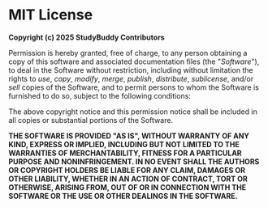 # MIT License

**Copyright (c) 2025 StudyBuddy Contributors**

Permission is hereby granted, free of charge, to any person obtaining a copy of this software and associated documentation files (the "_Software_"), to deal in the Software without restriction, including without limitation the rights to _use_, _copy_, _modify_, _merge_, _publish_, _distribute_, _sublicense_, and/or _sell_ copies of the Software, and to permit persons to whom the Software is furnished to do so, subject to the following conditions:

The above copyright notice and this permission notice shall be included in all copies or substantial portions of the Software.

**THE SOFTWARE IS PROVIDED "AS IS", WITHOUT WARRANTY OF ANY KIND, EXPRESS OR IMPLIED, INCLUDING BUT NOT LIMITED TO THE WARRANTIES OF MERCHANTABILITY, FITNESS FOR A PARTICULAR PURPOSE AND NONINFRINGEMENT. IN NO EVENT SHALL THE AUTHORS OR COPYRIGHT HOLDERS BE LIABLE FOR ANY CLAIM, DAMAGES OR OTHER LIABILITY, WHETHER IN AN ACTION OF CONTRACT, TORT OR OTHERWISE, ARISING FROM, OUT OF OR IN CONNECTION WITH THE SOFTWARE OR THE USE OR OTHER DEALINGS IN THE SOFTWARE.**
